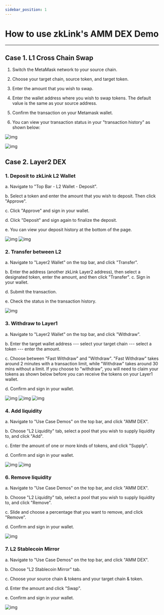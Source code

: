 ```yaml
---
sidebar_position: 1
---
```

# How to use zkLink's AMM DEX Demo

---
## Case 1. L1 Cross Chain Swap

  1. Switch the MetaMask network to your source chain.

  2. Choose your target chain, source token, and target token.

  3. Enter the amount that you wish to swap.

  4. Enter the wallet address where you wish to swap tokens. The default value is the same as your source address.

  5. Confirm the transaction on your Metamask wallet.

  6. You can view your transaction status in your "transaction history" as shown below:

![img](../../static/img/TestnetUserGuide/crosschainswap.png)

![img](../../static/img/TestnetUserGuide/history.jpg)


## Case 2. Layer2 DEX

### 1. Deposit to  zkLink L2 Wallet

<!--- [![Deposit-test](https://res.cloudinary.com/marcomontalbano/image/upload/v1626170035/video_to_markdown/images/youtube--qCgDTI413Dg-c05b58ac6eb4c4700831b2b3070cd403.jpg)](https://www.youtube.com/watch?v=qCgDTI413Dg&list=PL92WZahYyEBfVX51LNtHEPguusVEtQVGo&index=4 "Deposit-test") --->

a. Navigate to "Top Bar - L2 Wallet - Deposit".

b. Select a token and enter the amount that you wish to deposit. Then click "Approve".

c. Click "Approve" and sign in your wallet.

d. Click "Deposit" and sign again to finalize the deposit.

e. You can view your deposit history at the bottom of the page.

![img](../../static/img/orderbook-userguide/deposit-1.jpg)
![img](../../static/img/orderbook-userguide/deposit-2.jpg)

### 2. Transfer between L2
<!--- [![How to transfer assets](https://res.cloudinary.com/marcomontalbano/image/upload/v1626170342/video_to_markdown/images/youtube--uMo9p97Hx0g-c05b58ac6eb4c4700831b2b3070cd403.jpg)](https://www.youtube.com/watch?v=uMo9p97Hx0g&list=PL92WZahYyEBfVX51LNtHEPguusVEtQVGo&index=8 "How to transfer assets") --->

a. Navigate to "Layer2 Wallet" on the top bar, and click "Transfer".

b. Enter the address (another zkLink Layer2 address), then select a designated token, enter the amount, and then click
 "Transfer".
c. Sign in your wallet.

d. Submit the transaction.

e. Check the status in the transaction history.

![img](../../static/img/TestnetUserGuide/transfer-2.png)

### 3. Withdraw to Layer1
<!--- [![How to withdraw assets](https://res.cloudinary.com/marcomontalbano/image/upload/v1626170378/video_to_markdown/images/youtube--4o7dJkU8FOI-c05b58ac6eb4c4700831b2b3070cd403.jpg)](https://www.youtube.com/watch?v=4o7dJkU8FOI&list=PL92WZahYyEBfVX51LNtHEPguusVEtQVGo&index=9 "How to withdraw assets") --->

a. Navigate to "Layer2 Wallet" on the top bar, and click "Withdraw".

b. Enter the target wallet address --- select your target chain --- select a token --- enter the amount.

c. Choose between "Fast Withdraw" and "Withdraw". "Fast Withdraw" takes around 2 minutes with a transaction limit, while "Withdraw" takes around 30 mins without a limit. If you choose to "withdraw", you will need to claim your tokens as shown below before you can receive the tokens on your Layer1 wallet.

d. Confirm and sign in your wallet.

![img](../../static/img/TestnetUserGuide/withdraw-2.png)
![img](../../static/img/TestnetUserGuide/withdraw-3.png)
![img](../../static/img/TestnetUserGuide/withdraw-4.png)


### 4. Add liquidity
<!---[![How to add liquidity](https://res.cloudinary.com/marcomontalbano/image/upload/v1626170137/video_to_markdown/images/youtube--YK_0__qMoIY-c05b58ac6eb4c4700831b2b3070cd403.jpg)](https://www.youtube.com/watch?v=YK_0__qMoIY&list=PL92WZahYyEBfVX51LNtHEPguusVEtQVGo&index=6 "How to add liquidity")--->

a. Navigate to "Use Case Demos" on the top bar, and click "AMM DEX".

b. Choose "L2 Liquidity" tab, select a pool that you wish to supply liquidity to, and click "Add".

c. Enter the amount of one or more kinds of tokens, and click "Supply".

d. Confirm and sign in your wallet.

![img](../../static/img/TestnetUserGuide/add-liquidity.jpg)
![img](../../static/img/TestnetUserGuide/add-liquidity-2.jpg)


### 6. Remove liquidity
<!---[![How to remove liquidity](https://res.cloudinary.com/marcomontalbano/image/upload/v1626170296/video_to_markdown/images/youtube--7GX6OH_xW38-c05b58ac6eb4c4700831b2b3070cd403.jpg)](https://www.youtube.com/watch?v=7GX6OH_xW38&list=PL92WZahYyEBfVX51LNtHEPguusVEtQVGo&index=7 "How to remove liquidity")-->

a. Navigate to "Use Case Demos" on the top bar, and click "AMM DEX".

b. Choose "L2 Liquidity" tab, select a pool that you wish to supply liquidity to, and click "Remove".

c. Slide and choose a percentage that you want to remove, and click "Remove".

d. Confirm and sign in your wallet.

![img](../../static/img/TestnetUserGuide/remove-liquidity.jpg)


### 7. L2 Stablecoin Mirror
a. Navigate to "Use Case Demos" on the top bar, and click "AMM DEX".

b. Choose "L2 Stablecoin Mirror" tab.

c. Choose your source chain & tokens and your target chain & token.

d. Enter the amount and click "Swap".

e. Confirm and sign in your wallet.

![img](../../static/img/TestnetUserGuide/mirror-1.png)
